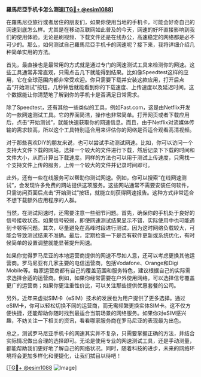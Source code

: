 **羅馬尼亞手机卡怎么测速[[TG💪+ @esim1088](https://t.me/s/esim1088)]**

在羅馬尼亞旅行或者居住的朋友们，如果你使用当地的手机卡，可能会好奇自己的网速到底怎么样。尤其是在移动互联网如此普及的今天，网速的好坏直接影响到我们的使用体验。无论是刷视频、下载文件还是在线办公，高速稳定的网络都是必不可少的。那么，如何测试自己羅馬尼亞手机卡的网速呢？接下来，我将详细介绍几种简单实用的方法。

首先，最直接也是最常用的方式就是通过专门的网速测试工具来检测你的网速。这些工具通常非常直观，只需点击几下就能得到结果。比如像Speedtest这样的应用，它在全球范围内都非常受欢迎。你只需要下载并安装这款应用，打开后点击“开始测试”按钮，几秒钟后就能看到你的下载速度、上传速度以及延迟时间。这个数据能让你清楚地了解到你的手机卡是否满足日常需求。

除了Speedtest，还有其他一些类似的工具，例如Fast.com，这是由Netflix开发的一款网速测试工具。它的界面简洁，操作也非常简单。打开网页或者下载应用后，点击“开始测试”，就能快速获取你的网速信息。而且，由于Netflix对流媒体传输的需求较高，所以这个工具特别适合用来评估你的网络是否适合观看高清视频。

对于那些喜欢DIY的朋友来说，也可以尝试手动测试网速。比如，你可以访问一个支持大文件下载的网站，选择一个较大的文件进行下载，然后记录下下载的时间和文件大小，从而计算出下载速度。同样的方法也可以用于测试上传速度，只需找一个支持文件上传的服务，上传一个较大的文件并记录时间即可。

此外，还有一些在线服务可以帮助你测试网速。例如，你可以搜索“在线网速测试”，会发现许多免费的网站提供这项服务。这些网站通常不需要安装任何软件，只需访问页面后点击“开始测试”按钮，就能立刻获得网速报告。这种方式非常适合不想下载额外应用程序的人群。

当然，在测试网速时，还需要注意一些细节问题。首先，确保你的手机处于良好的信号接收状态。如果信号较弱，即使网速测试结果显示不错，实际使用中也可能遇到卡顿等问题。其次，尽量避免在高峰时段进行测试，因为这时网络负载较大，可能会导致测试结果不准确。最后，定期检查一下是否有软件更新或系统优化，有时候简单的设置调整就能显著提升网速。

如果你觉得罗马尼亚的本地运营商提供的网速不尽如人意，还可以考虑更换其他运营商。罗马尼亚有几家主要的电信运营商，包括Vodafone、Orange和Digi Mobile等。每家运营商都有自己的覆盖范围和服务特色，建议根据自己的实际需求选择合适的运营商。例如，如果你经常需要在户外使用网络，可以选择信号覆盖更广的运营商；如果你更注重性价比，可以关注那些提供优惠套餐的公司。

另外，近年来虚拟SIM卡（eSIM）技术的发展也为用户提供了更多选择。通过eSIM卡，你可以轻松切换不同的运营商，而无需频繁更换实体SIM卡。这不仅方便快捷，还能帮助你随时找到最适合当前场景的网络服务。如果你对eSIM感兴趣，不妨关注一下相关的资讯，看看哪家服务商在罗马尼亚的表现最为出色。

总之，测试罗马尼亚手机卡的网速其实并不复杂，只需要掌握正确的方法，并结合实际情况做出合理的选择即可。无论是使用专业的网速测试工具，还是手动测量，都能帮助我们更好地了解自己的网络状况。同时，随着科技的进步，未来的网络环境将会更加多样化和便捷化，让我们拭目以待吧！

[[TG💪+ @esim1088](https://t.me/s/esim1088) ![Image](https://i.postimg.cc/4NQfJmqS/Snipaste-2025-05-13-00-14-12.png)]